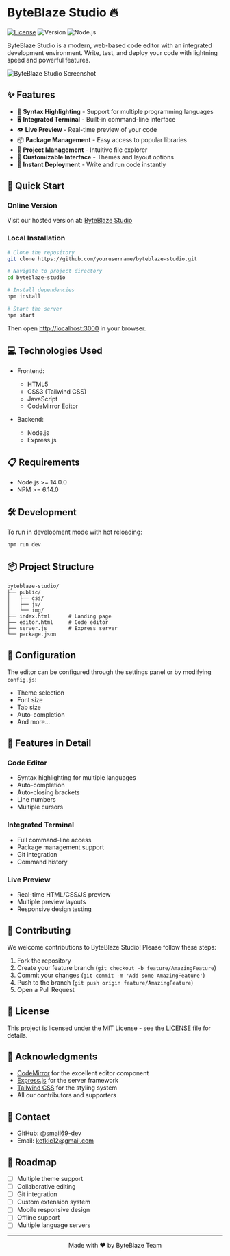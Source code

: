 # ByteBlaze Studio 🔥

[![License](https://img.shields.io/badge/license-MIT-blue.svg)](LICENSE)
![Version](https://img.shields.io/badge/version-1.0.0-green)
![Node.js](https://img.shields.io/badge/node-%3E%3D14.0.0-brightgreen)

ByteBlaze Studio is a modern, web-based code editor with an integrated development environment. Write, test, and deploy your code with lightning speed and powerful features.

![ByteBlaze Studio Screenshot](public/img/screenshot.png)

## ✨ Features

- 📝 **Syntax Highlighting** - Support for multiple programming languages
- 🖥️ **Integrated Terminal** - Built-in command-line interface
- 👁️ **Live Preview** - Real-time preview of your code
- 📦 **Package Management** - Easy access to popular libraries
- 📁 **Project Management** - Intuitive file explorer
- 🎨 **Customizable Interface** - Themes and layout options
- 🚀 **Instant Deployment** - Write and run code instantly

## 🚀 Quick Start

### Online Version
Visit our hosted version at: [ByteBlaze Studio](https://your-deployment-url.com)

### Local Installation

```bash
# Clone the repository
git clone https://github.com/yourusername/byteblaze-studio.git

# Navigate to project directory
cd byteblaze-studio

# Install dependencies
npm install

# Start the server
npm start
```

Then open [http://localhost:3000](http://localhost:3000) in your browser.

## 💻 Technologies Used

- Frontend:
  - HTML5
  - CSS3 (Tailwind CSS)
  - JavaScript
  - CodeMirror Editor

- Backend:
  - Node.js
  - Express.js

## 📋 Requirements

- Node.js >= 14.0.0
- NPM >= 6.14.0

## 🛠️ Development

To run in development mode with hot reloading:

```bash
npm run dev
```

## 📦 Project Structure

```
byteblaze-studio/
├── public/
│   ├── css/
│   ├── js/
│   └── img/
├── index.html      # Landing page
├── editor.html     # Code editor
├── server.js       # Express server
└── package.json
```

## 🔧 Configuration

The editor can be configured through the settings panel or by modifying `config.js`:

- Theme selection
- Font size
- Tab size
- Auto-completion
- And more...

## 🌟 Features in Detail

### Code Editor
- Syntax highlighting for multiple languages
- Auto-completion
- Auto-closing brackets
- Line numbers
- Multiple cursors

### Integrated Terminal
- Full command-line access
- Package management support
- Git integration
- Command history

### Live Preview
- Real-time HTML/CSS/JS preview
- Multiple preview layouts
- Responsive design testing

## 🤝 Contributing

We welcome contributions to ByteBlaze Studio! Please follow these steps:

1. Fork the repository
2. Create your feature branch (`git checkout -b feature/AmazingFeature`)
3. Commit your changes (`git commit -m 'Add some AmazingFeature'`)
4. Push to the branch (`git push origin feature/AmazingFeature`)
5. Open a Pull Request

## 📝 License

This project is licensed under the MIT License - see the [LICENSE](LICENSE) file for details.

## 🙏 Acknowledgments

- [CodeMirror](https://codemirror.net/) for the excellent editor component
- [Express.js](https://expressjs.com/) for the server framework
- [Tailwind CSS](https://tailwindcss.com/) for the styling system
- All our contributors and supporters

## 📧 Contact

- GitHub: [@smail69-dev](https://github.com/smail69-dev)
- Email: kefkic12@gmail.com

## 🚀 Roadmap

- [ ] Multiple theme support
- [ ] Collaborative editing
- [ ] Git integration
- [ ] Custom extension system
- [ ] Mobile responsive design
- [ ] Offline support
- [ ] Multiple language servers

---

<p align="center">Made with ❤️ by ByteBlaze Team</p>
